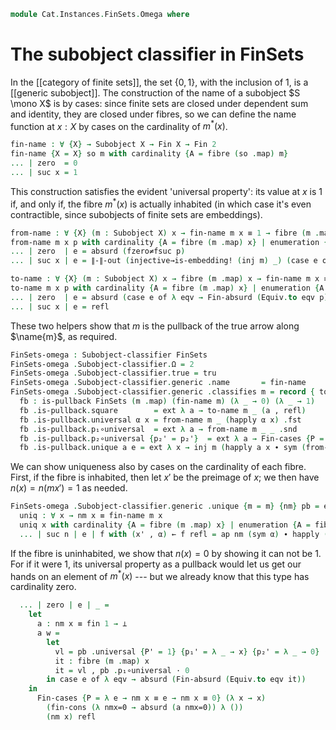 <!--
```agda
open import Cat.Diagram.Pullback.Along
open import Cat.Instances.FinSets
open import Cat.Diagram.Pullback
open import Cat.Diagram.Omega
open import Cat.Prelude

open import Data.Fin.Finite
open import Data.Fin.Base

import Cat.Displayed.Instances.Subobjects as Sub

open is-generic-subobject
open is-pullback-along
open Sub FinSets
open Subobject
```
-->

```agda
module Cat.Instances.FinSets.Omega where
```

# The subobject classifier in FinSets

In the [[category of finite sets]], the set $\{0, 1\}$, with the
inclusion of $1$, is a [[generic subobject]]. The construction of the
name of a subobject $S \mono X$ is by cases: since finite sets are
closed under dependent sum and identity, they are closed under fibres,
so we can define the name function at $x : X$ by cases on the
cardinality of $m^*(x)$.

```agda
fin-name : ∀ {X} → Subobject X → Fin X → Fin 2
fin-name {X = X} so m with cardinality {A = fibre (so .map) m}
... | zero  = 0
... | suc x = 1
```

<!--
```agda
tru : Subobject 2
tru .domain = 1
tru .map _ = 1
tru .monic g h x = ext λ e → Fin-cases {P = λ x → x ≡ h e} (Fin-cases {P = λ x → 0 ≡ x} refl (λ ()) (h e)) (λ ()) (g e)

private
  inj : ∀ {X} (m : Subobject X) → injective (m .map)
  inj m {a} {b} α = m .monic {c = 1} (λ _ → a) (λ _ → b) (ext λ _ → α) $ₚ 0
```
-->

This construction satisfies the evident 'universal property': its value
at $x$ is $1$ if, and only if, the fibre $m^*(x)$ is actually inhabited
(in which case it's even contractible, since subobjects of finite sets
are embeddings).

```agda
from-name : ∀ {X} (m : Subobject X) x → fin-name m x ≡ 1 → fibre (m .map) x
from-name m x p with cardinality {A = fibre (m .map) x} | enumeration {A = fibre (m .map) x}
... | zero  | e = absurd (fzero≠fsuc p)
... | suc x | e = ∥-∥-out (injective→is-embedding! (inj m) _) (case e of λ eqv → pure (Equiv.from eqv 0))

to-name : ∀ {X} (m : Subobject X) x → fibre (m .map) x → fin-name m x ≡ 1
to-name m x p with cardinality {A = fibre (m .map) x} | enumeration {A = fibre (m .map) x}
... | zero  | e = absurd (case e of λ eqv → Fin-absurd (Equiv.to eqv p))
... | suc x | e = refl
```

These two helpers show that $m$ is the pullback of the true arrow along
$\name{m}$, as required.

```agda
FinSets-omega : Subobject-classifier FinSets
FinSets-omega .Subobject-classifier.Ω = 2
FinSets-omega .Subobject-classifier.true = tru
FinSets-omega .Subobject-classifier.generic .name       = fin-name
FinSets-omega .Subobject-classifier.generic .classifies m = record { top = λ _ → 0 ; has-is-pb = fb } where
  fb : is-pullback FinSets (m .map) (fin-name m) (λ _ → 0) (λ _ → 1)
  fb .is-pullback.square        = ext λ a → to-name m _ (a , refl)
  fb .is-pullback.universal α x = from-name m _ (happly α x) .fst
  fb .is-pullback.p₁∘universal  = ext λ a → from-name m _ _ .snd
  fb .is-pullback.p₂∘universal {p₂' = p₂'}  = ext λ a → Fin-cases {P = λ x → 0 ≡ x} refl (λ ()) (p₂' a)
  fb .is-pullback.unique a e = ext λ x → inj m (happly a x ∙ sym (from-name m _ _ .snd))
```

We can show uniqueness also by cases on the cardinality of each fibre.
First, if the fibre is inhabited, then let $x'$ be the preimage of $x$;
we then have $n(x) = n(mx') = 1$ as needed.

```agda
FinSets-omega .Subobject-classifier.generic .unique {m = m} {nm} pb = ext uniq where
  uniq : ∀ x → nm x ≡ fin-name m x
  uniq x with cardinality {A = fibre (m .map) x} | enumeration {A = fibre (m .map) x} | from-name m x
  ... | suc n | e | f with (x' , α) ← f refl = ap nm (sym α) ∙ happly (pb .square) _
```

If the fibre is uninhabited, we show that $n(x) = 0$ by showing it can
not be $1$. For if it were $1$, its universal property as a pullback
would let us get our hands on an element of $m^*(x)$ --- but we already
know that this type has cardinality zero.

```agda
  ... | zero | e | _ =
    let
      a : nm x ≡ fin 1 → ⊥
      a w =
        let
          vl = pb .universal {P' = 1} {p₁' = λ _ → x} {p₂' = λ _ → 0} (ext λ _ → w) 0
          it : fibre (m .map) x
          it = vl , pb .p₁∘universal · 0
        in case e of λ eqv → absurd (Fin-absurd (Equiv.to eqv it))
    in
      Fin-cases {P = λ e → nm x ≡ e → nm x ≡ 0} (λ x → x)
        (fin-cons (λ nmx=0 → absurd (a nmx=0)) λ ())
        (nm x) refl
```
